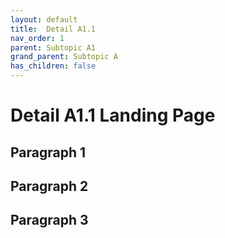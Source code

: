 ```yaml
---
layout: default
title:  Detail A1.1
nav_order: 1
parent: Subtopic A1
grand_parent: Subtopic A
has_children: false
---
```


# Detail A1.1 Landing Page


## Paragraph 1

## Paragraph 2

## Paragraph 3